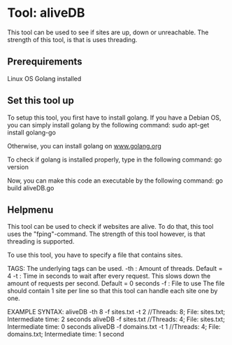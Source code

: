 # Tool: aliveDB
This tool can be used to see if sites are up, down or unreachable.
The strength of this tool, is that is uses threading.


## Prerequirements
Linux OS
Golang installed


## Set this tool up
To setup this tool, you first have to install golang. 
If you have a Debian OS, you can simply install golang by the following command:
  sudo apt-get install golang-go
  
Otherwise, you can install golang on www.golang.org

To check if golang is installed properly, type in the following command:
  go version



Now, you can make this code an executable by the following command:
  go build aliveDB.go


## Helpmenu
This tool can be used to check if websites are alive. 
To do that, this tool uses the "fping"-command.
The strength of this tool however, is that threading is supported.

To use this tool, you have to specify a file that contains sites. 

TAGS:
The underlying tags can be used.
-th	: Amount of threads. 
	  Default = 4
-t	: Time in seconds to wait after every request. This slows down the amount of requests
	  per second.
	  Default = 0 seconds
-f	: File to use
	  The file should contain 1 site per line so that this tool can handle each site one
	  by one.


EXAMPLE SYNTAX:
aliveDB -th 8 -f sites.txt -t 2	  //Threads: 8; File: sites.txt; Intermediate time: 2 seconds
aliveDB -f sites.txt		  //Threads: 4; File: sites.txt; Intermediate time: 0 seconds
aliveDB -f domains.txt -t 1	  //Threads: 4; File: domains.txt; Intermediate time: 1 second
